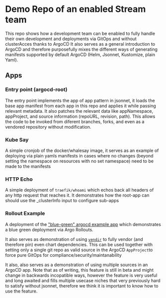 # Demo Repo of an enabled Stream team

This repo shows how a development team can be enabled to fully handle their own development and deployments via GitOps and without clusterAcces thanks to ArgoCD
It also serves as a general introduction to ArgoCD and therefore purposefully mixes the different ways of generating manifests supported by default ArgoCD (Helm, Jsonnet, Kustomize, plain Yaml).


## Apps

### Entry point (argocd-root)

The entry point implements the app of app pattern in jsonnet, it loads the base app manifest from each app in this repo and applies it while passing relevant metadata. It also patches the relevant data like appNamespace, appProject, and source information (repoURL, revision, path). This allows the code to be invoked from diferent branches, forks, and even as a vendored repository without modification.

### Kube Say

A simple cronjob of the docker/whalesay image, it serves as an example of deploying via plain yamls manifests in cases where no changes (beyond setting the namespace on resources with no set namespace) need to be made to the manifests

### HTTP Echo

A simple deployment of `traefik/whoami` which echos back all headers of any http request that reaches it. It demonstrates how the root-app can should use the _clusterInfo input to configure sub-apps

### Rollout Example

A deployment of the ["blue-green" argocd example app](https://github.com/argoproj/argocd-example-apps/tree/master/blue-green) which demonstrates a blue green deployment via Argo Rollouts.

It also serves as demonstration of using [`vendir`](https://github.com/carvel-dev/vendir) to fully vendor (and therefore pin) even chart dependencies. This can be used together with setting only a single git repo as valid source in the ArgoCD `AppProject`to force pure GitOps for compliance/security/maintanability

It also, also serves as a demonstration of using multiple sources in an ArgoCD app. Note that as of writing, this feature is still in beta and might change in backwards incopatible ways, however the feature is very useful and long awaited and fills multiple usecase niches that very previously hard to satisfy without jsonnet, therefore we think it is important to know how to use the feature.
